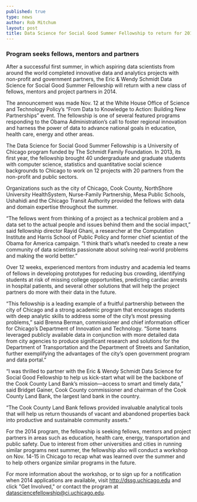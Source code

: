```yaml
---
published: true
type: news
author: Rob Mitchum
layout: post
title: Data Science for Social Good Summer Fellowship to return for 2014
---
```


### Program seeks fellows, mentors and partners

After a successful first summer, in which aspiring data scientists from around the world completed innovative data and analytics projects with non-profit and government partners, the Eric & Wendy Schmidt Data Science for Social Good Summer Fellowship will return with a new class of fellows, mentors and project partners in 2014.

The announcement was made Nov. 12 at the White House Office of Science and Technology Policy’s “From Data to Knowledge to Action: Building New Partnerships” event. The fellowship is one of several featured programs responding to the Obama Administration’s call to foster regional innovation and harness the power of data to advance national goals in education, health care, energy and other areas.

The Data Science for Social Good Summer Fellowship is a University of Chicago program funded by The Schmidt Family Foundation. In 2013, its first year, the fellowship brought 40 undergraduate and graduate students with computer science, statistics and quantitative social science backgrounds to Chicago to work on 12 projects with 20 partners from the non-profit and public sectors.

Organizations such as the city of Chicago, Cook County, NorthShore University HealthSystem, Nurse-Family Partnership, Mesa Public Schools, Ushahidi and the Chicago Transit Authority provided the fellows with data and domain expertise throughout the summer.

“The fellows went from thinking of a project as a technical problem and a data set to the actual people and issues behind them and the social impact,” said fellowship director Rayid Ghani, a researcher at the Computation Institute and Harris School of Public Policy and former chief scientist of the Obama for America campaign. “I think that’s what’s needed to create a new community of data scientists passionate about solving real-world problems and making the world better.”

Over 12 weeks, experienced mentors from industry and academia led teams of fellows in developing prototypes for reducing bus crowding, identifying students at risk of missing college opportunities, predicting cardiac arrests in hospital patients, and several other solutions that will help the project partners do more with their data in the future.

“This fellowship is a leading example of a fruitful partnership between the city of Chicago and a strong academic program that encourages students with deep analytic skills to address some of the city’s most pressing problems,” said Brenna Berman, commissioner and chief information officer for Chicago’s Department of Innovation and Technology. “Some teams leveraged publicly available data in conjunction with more detailed data from city agencies to produce significant research and solutions for the Department of Transportation and the Department of Streets and Sanitation, further exemplifying the advantages of the city’s open government program and data portal.”

“I was thrilled to partner with the Eric & Wendy Schmidt Data Science for Social Good Fellowship to help us kick-start what will be the backbone of the Cook County Land Bank’s mission—access to smart and timely data,” said Bridget Gainer, Cook County commissioner and chairman of the Cook County Land Bank, the largest land bank in the country.

“The Cook County Land Bank fellows provided invaluable analytical tools that will help us return thousands of vacant and abandoned properties back into productive and sustainable community assets.”

For the 2014 program, the fellowship is seeking fellows, mentors and project partners in areas such as education, health care, energy, transportation and public safety. Due to interest from other universities and cities in running similar programs next summer, the fellowship also will conduct a workshop on Nov. 14-15 in Chicago to recap what was learned over the summer and to help others organize similar programs in the future.

For more information about the workshop, or to sign up for a notification when 2014 applications are available, visit http://dssg.uchicago.edu and click "Get Involved," or contact the program at datasciencefellowship@ci.uchicago.edu.
